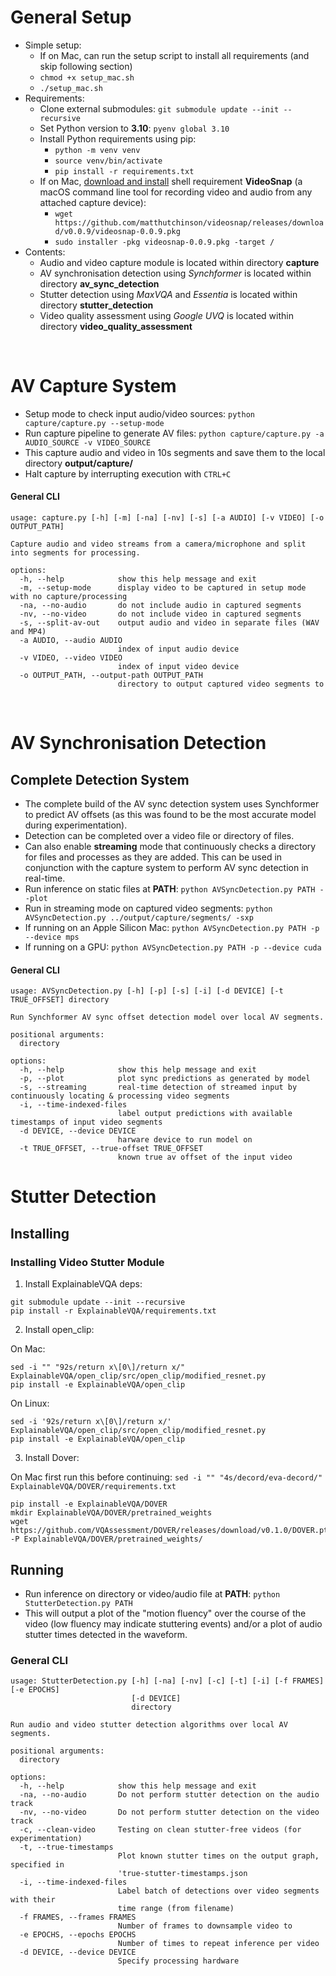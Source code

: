 # General Setup

* Simple setup:
  * If on Mac, can run the setup script to install all requirements (and skip following section)
  * `chmod +x setup_mac.sh`
  * `./setup_mac.sh`
* Requirements:
  * Clone external submodules: `git submodule update --init --recursive`
  * Set Python version to **3.10**: `pyenv global 3.10`
  * Install Python requirements using pip:
    * `python -m venv venv`
    * `source venv/bin/activate`
    * `pip install -r requirements.txt`
  * If on Mac, [download and install](https://github.com/matthutchinson/videosnap/releases) shell requirement **VideoSnap** (a macOS command line tool for recording video and audio from any attached capture device):
    * `wget https://github.com/matthutchinson/videosnap/releases/download/v0.0.9/videosnap-0.0.9.pkg`
    * `sudo installer -pkg videosnap-0.0.9.pkg -target /`
* Contents:
  * Audio and video capture module is located within directory **capture**
  * AV synchronisation detection using *Synchformer* is located within directory **av_sync_detection**
  * Stutter detection using *MaxVQA* and *Essentia* is located within directory **stutter_detection**
  * Video quality assessment using *Google UVQ* is located within directory **video_quality_assessment**

<br>

# AV Capture System

* Setup mode to check input audio/video sources: `python capture/capture.py --setup-mode`
* Run capture pipeline to generate AV files: `python capture/capture.py -a AUDIO_SOURCE -v VIDEO_SOURCE`
* This capture audio and video in 10s segments and save them to the local directory **output/capture/**
* Halt capture by interrupting execution with `CTRL+C`

#### General CLI

```
usage: capture.py [-h] [-m] [-na] [-nv] [-s] [-a AUDIO] [-v VIDEO] [-o OUTPUT_PATH]

Capture audio and video streams from a camera/microphone and split into segments for processing.

options:
  -h, --help            show this help message and exit
  -m, --setup-mode      display video to be captured in setup mode with no capture/processing
  -na, --no-audio       do not include audio in captured segments
  -nv, --no-video       do not include video in captured segments
  -s, --split-av-out    output audio and video in separate files (WAV and MP4)
  -a AUDIO, --audio AUDIO
                        index of input audio device
  -v VIDEO, --video VIDEO
                        index of input video device
  -o OUTPUT_PATH, --output-path OUTPUT_PATH
                        directory to output captured video segments to
```

<br>

# AV Synchronisation Detection

## Complete Detection System

* The complete build of the AV sync detection system uses Synchformer to predict AV offsets (as this was found to be the most accurate model during experimentation).
* Detection can be completed over a video file or directory of files.
* Can also enable **streaming** mode that continuously checks a directory for files and processes as they are added. This can be used in conjunction with the capture system to perform AV sync detection in real-time.
* Run inference on static files at **PATH**: `python AVSyncDetection.py PATH --plot`
* Run in streaming mode on captured video segments: `python AVSyncDetection.py ../output/capture/segments/ -sxp`
* If running on an Apple Silicon Mac: `python AVSyncDetection.py PATH -p --device mps`
* If running on a GPU: `python AVSyncDetection.py PATH -p --device cuda`

#### General CLI

```
usage: AVSyncDetection.py [-h] [-p] [-s] [-i] [-d DEVICE] [-t TRUE_OFFSET] directory

Run Synchformer AV sync offset detection model over local AV segments.

positional arguments:
  directory

options:
  -h, --help            show this help message and exit
  -p, --plot            plot sync predictions as generated by model
  -s, --streaming       real-time detection of streamed input by continuously locating & processing video segments
  -i, --time-indexed-files
                        label output predictions with available timestamps of input video segments
  -d DEVICE, --device DEVICE
                        harware device to run model on
  -t TRUE_OFFSET, --true-offset TRUE_OFFSET
                        known true av offset of the input video
```


# Stutter Detection

## Installing

### Installing Video Stutter Module
1. Install ExplainableVQA deps:
```
git submodule update --init --recursive
pip install -r ExplainableVQA/requirements.txt
```
2. Install open_clip:

On Mac:
```
sed -i "" "92s/return x\[0\]/return x/" ExplainableVQA/open_clip/src/open_clip/modified_resnet.py
pip install -e ExplainableVQA/open_clip
```
On Linux:
```
sed -i '92s/return x\[0\]/return x/' ExplainableVQA/open_clip/src/open_clip/modified_resnet.py
pip install -e ExplainableVQA/open_clip
```
3. Install Dover:

On Mac first run this before continuing: `sed -i "" "4s/decord/eva-decord/" ExplainableVQA/DOVER/requirements.txt`
```
pip install -e ExplainableVQA/DOVER
mkdir ExplainableVQA/DOVER/pretrained_weights
wget https://github.com/VQAssessment/DOVER/releases/download/v0.1.0/DOVER.pth -P ExplainableVQA/DOVER/pretrained_weights/
```


## Running

* Run inference on directory or video/audio file at **PATH**: `python StutterDetection.py PATH`
* This will output a plot of the "motion fluency" over the course of the video (low fluency may indicate stuttering events) and/or a plot of audio stutter times detected in the waveform.

### General CLI

```
usage: StutterDetection.py [-h] [-na] [-nv] [-c] [-t] [-i] [-f FRAMES] [-e EPOCHS]
                           [-d DEVICE]
                           directory

Run audio and video stutter detection algorithms over local AV segments.

positional arguments:
  directory

options:
  -h, --help            show this help message and exit
  -na, --no-audio       Do not perform stutter detection on the audio track
  -nv, --no-video       Do not perform stutter detection on the video track
  -c, --clean-video     Testing on clean stutter-free videos (for experimentation)
  -t, --true-timestamps
                        Plot known stutter times on the output graph, specified in
                        'true-stutter-timestamps.json
  -i, --time-indexed-files
                        Label batch of detections over video segments with their
                        time range (from filename)
  -f FRAMES, --frames FRAMES
                        Number of frames to downsample video to
  -e EPOCHS, --epochs EPOCHS
                        Number of times to repeat inference per video
  -d DEVICE, --device DEVICE
                        Specify processing hardware
```
